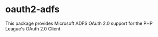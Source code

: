 # oauth2-adfs
This package provides Microsoft ADFS OAuth 2.0 support for the PHP League's OAuth 2.0 Client.
